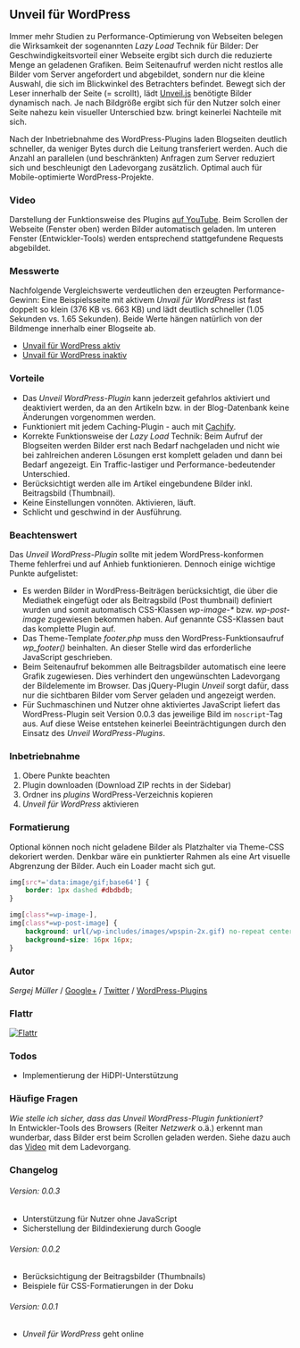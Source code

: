 ## Unveil für WordPress ##

Immer mehr Studien zu Performance-Optimierung von Webseiten belegen die Wirksamkeit der sogenannten _Lazy Load_ Technik für Bilder: Der Geschwindigkeitsvorteil einer Webseite ergibt sich durch die reduzierte Menge an geladenen Grafiken. Beim Seitenaufruf werden nicht restlos alle Bilder vom Server angefordert und abgebildet, sondern nur die kleine Auswahl, die sich im Blickwinkel des Betrachters befindet. Bewegt sich der Leser innerhalb der Seite (= scrollt), lädt [Unveil.js](https://github.com/luis-almeida/unveil) benötigte Bilder dynamisch nach. Je nach Bildgröße ergibt sich für den Nutzer solch einer Seite nahezu kein visueller Unterschied bzw. bringt keinerlei Nachteile mit sich.

Nach der Inbetriebnahme des WordPress-Plugins laden Blogseiten deutlich schneller, da weniger Bytes durch die Leitung transferiert werden. Auch die Anzahl an parallelen (und beschränkten) Anfragen zum Server reduziert sich und beschleunigt den Ladevorgang zusätzlich. Optimal auch für Mobile-optimierte WordPress-Projekte.


### Video
Darstellung der Funktionsweise des Plugins [auf YouTube](http://www.youtube.com/watch?v=tMv5tl3Q4Aw). Beim Scrollen der Webseite (Fenster oben) werden Bilder automatisch geladen. Im unteren Fenster (Entwickler-Tools) werden entsprechend stattgefundene Requests abgebildet.


### Messwerte
Nachfolgende Vergleichswerte verdeutlichen den erzeugten Performance-Gewinn: Eine Beispielsseite mit aktivem _Unvail für WordPress_ ist fast doppelt so klein (376 KB vs. 663 KB) und lädt deutlich schneller (1.05 Sekunden vs. 1.65 Sekunden). Beide Werte hängen natürlich von der Bildmenge innerhalb einer Blogseite ab.

- [Unvail für WordPress aktiv](http://d.pr/i/Fpsd)
- [Unvail für WordPress inaktiv](http://d.pr/i/4WYi)


### Vorteile

- Das _Unveil WordPress-Plugin_ kann jederzeit gefahrlos aktiviert und deaktiviert werden, da an den Artikeln bzw. in der Blog-Datenbank keine Änderungen vorgenommen werden.
- Funktioniert mit jedem Caching-Plugin - auch mit [Cachify](http://cachify.de).
- Korrekte Funktionsweise der _Lazy Load_ Technik: Beim Aufruf der Blogseiten werden Bilder erst nach Bedarf nachgeladen und nicht wie bei zahlreichen anderen Lösungen erst komplett geladen und dann bei Bedarf angezeigt. Ein Traffic-lastiger und Performance-bedeutender Unterschied.
- Berücksichtigt werden alle im Artikel eingebundene Bilder inkl. Beitragsbild (Thumbnail).
- Keine Einstellungen vonnöten. Aktivieren, läuft.
- Schlicht und geschwind in der Ausführung.


### Beachtenswert
Das _Unveil WordPress-Plugin_ sollte mit jedem WordPress-konformen Theme fehlerfrei und auf Anhieb funktionieren. Dennoch einige wichtige Punkte aufgelistet:

- Es werden Bilder in WordPress-Beiträgen berücksichtigt, die über die Mediathek eingefügt oder als Beitragsbild (Post thumbnail) definiert wurden und somit automatisch CSS-Klassen _wp-image-*_ bzw. _wp-post-image_ zugewiesen bekommen haben. Auf genannte CSS-Klassen baut das komplette Plugin auf.
- Das Theme-Template _footer.php_ muss den WordPress-Funktionsaufruf _wp_footer()_ beinhalten. An dieser Stelle wird das erforderliche JavaScript geschrieben.
- Beim Seitenaufruf bekommen alle Beitragsbilder automatisch eine leere Grafik zugewiesen. Dies verhindert den ungewünschten Ladevorgang der Bildelemente im Browser. Das jQuery-Plugin _Unveil_ sorgt dafür, dass nur die sichtbaren Bilder vom Server geladen und angezeigt werden.
- Für Suchmaschinen und Nutzer ohne aktiviertes JavaScript liefert das WordPress-Plugin seit Version 0.0.3 das jeweilige Bild im ```noscript```-Tag aus. Auf diese Weise entstehen keinerlei Beeinträchtigungen durch den Einsatz des _Unveil WordPress-Plugins_.


### Inbetriebnahme

1. Obere Punkte beachten
2. Plugin downloaden (Download ZIP rechts in der Sidebar)
3. Ordner ins _plugins_ WordPress-Verzeichnis kopieren
4. _Unveil für WordPress_ aktivieren


### Formatierung

Optional können noch nicht geladene Bilder als Platzhalter via Theme-CSS dekoriert werden. Denkbar wäre ein punktierter Rahmen als eine Art visuelle Abgrenzung der Bilder. Auch ein Loader macht sich gut.

```css
img[src*='data:image/gif;base64'] {
	border: 1px dashed #dbdbdb;
}
```

```css
img[class*=wp-image-],
img[class*=wp-post-image] {
	background: url(/wp-includes/images/wpspin-2x.gif) no-repeat center center;
	background-size: 16px 16px;
}
```


### Autor
*Sergej Müller* / [Google+](https://plus.google.com/110569673423509816572?rel=author) / [Twitter](https://twitter.com/wpSEO) / [WordPress-Plugins](http://wpcoder.de)


### Flattr
[![Flattr](http://api.flattr.com/button/flattr-badge-large.png)](http://flattr.com/thing/1779150/sergejmuellerunveil-wordpress-plugin-on-GitHub)


### Todos

- Implementierung der HiDPI-Unterstützung


### Häufige Fragen

*Wie stelle ich sicher, dass das _Unveil WordPress-Plugin_ funktioniert?*<br />
In Entwickler-Tools des Browsers (Reiter _Netzwerk_ o.ä.) erkennt man wunderbar, dass Bilder erst beim Scrollen geladen werden. Siehe dazu auch das [Video](http://www.youtube.com/watch?v=tMv5tl3Q4Aw) mit dem Ladevorgang.



### Changelog

###### Version: 0.0.3
- Unterstützung für Nutzer ohne JavaScript
- Sicherstellung der Bildindexierung durch Google

###### Version: 0.0.2
- Berücksichtigung der Beitragsbilder (Thumbnails)
- Beispiele für CSS-Formatierungen in der Doku

###### Version: 0.0.1
- _Unveil für WordPress_ geht online